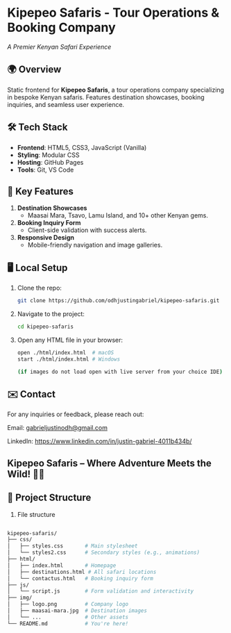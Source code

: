 # Kipepeo Safaris - Tour Operations & Booking Company

*A Premier Kenyan Safari Experience*

## 🌍 Overview
Static frontend for **Kipepeo Safaris**, a tour operations company specializing in bespoke Kenyan safaris. Features destination showcases, booking inquiries, and seamless user experience.


## 🛠️ Tech Stack
- **Frontend**: HTML5, CSS3, JavaScript (Vanilla)
- **Styling**: Modular CSS
- **Hosting**: GitHub Pages
- **Tools**: Git, VS Code

## 📌 Key Features
1. **Destination Showcases**  
   - Maasai Mara, Tsavo, Lamu Island, and 10+ other Kenyan gems.
2. **Booking Inquiry Form**  
   - Client-side validation with success alerts.
3. **Responsive Design**  
   - Mobile-friendly navigation and image galleries.

## 🖥️ Local Setup
1. Clone the repo:
   ```bash
   git clone https://github.com/odhjustingabriel/kipepeo-safaris.git

2. Navigate to the project:
   ```bash
   cd kipepeo-safaris

3. Open any HTML file in your browser:
   ```bash
   open ./html/index.html  # macOS
   start ./html/index.html # Windows

   (if images do not load open with live server from your choice IDE)


## ✉️ Contact

For any inquiries or feedback, please reach out:

Email: gabrieljustinodh@gmail.com

LinkedIn: https://www.linkedin.com/in/justin-gabriel-4011b434b/

## Kipepeo Safaris – Where Adventure Meets the Wild! 🦁🌅


## 📂 Project Structure
 1. File structure
   ```bash

   kipepeo-safaris/
   ├── css/
   │   ├── styles.css       # Main stylesheet
   │   └── styles2.css      # Secondary styles (e.g., animations)
   ├── html/
   │   ├── index.html       # Homepage
   │   ├── destinations.html # All safari locations
   │   └── contactus.html   # Booking inquiry form
   ├── js/
   │   └── script.js        # Form validation and interactivity
   ├── img/
   │   ├── logo.png         # Company logo
   │   ├── maasai-mara.jpg  # Destination images
   │   └── ...              # Other assets
   └── README.md            # You're here!








